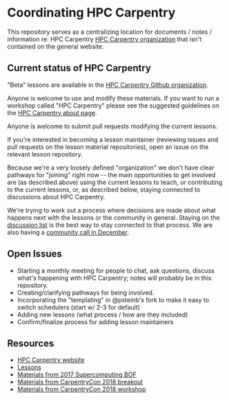 # Coordinating HPC Carpentry

This repository serves as a centralizing location for documents / notes / information re: HPC Carpentry 
[HPC Carpentry organization](https://github.com/hpc-carpentry) that isn't contained on the general website. 

## Current status of HPC Carpentry

"Beta" lessons are available in the [HPC Carpentry Github organization](https://github.com/hpc-carpentry).

Anyone is welcome to use and modify these materials.  If you want to run a workshop called "HPC Carpentry" 
please see the suggested guidelines on the [HPC Carpentry about page](https://hpc-carpentry.github.io/about). 

Anyone is welcome to submit pull requests modifying the current lessons.

If you're interested in becoming a lesson maintainer (reviewing issues and pull requests on the lesson material 
repositories), open an issue on the relevant lesson repository.  

Because we're a very loosely defined "organization" we don't have clear pathways for "joining" right now -- the main opportunities to get involved are (as described above) using the current lessons to teach, or contributing to the current lessons, or, as described below, 
staying connected to discussions about HPC Carpentry.  

We're trying to work out a process where decisions are made about what happens next with the lessons or the community in general.  Staying on the [discussion list](https://carpentries.topicbox.com/groups/discuss-hpc)
is the best way to stay connected to that process.  We are also having a [community call in December](https://github.com/hpc-carpentry/coordination/issues/1).

## Open Issues

* Starting a monthly meeting for people to chat, ask questions, discuss what's happening with HPC Carpentry; 
notes will probably be in this repository. 
* Creating/clarifying pathways for being involved.
* Incorporating the "templating" in @psteinb's fork to make it easy to switch schedulers (start w/ 2-3 for default)
* Adding new lessons (what process / how are they included)
* Confirm/finalize process for adding lesson maintainers

## Resources

* [HPC Carpentry website](https://hpc-carpentry.github.io/)
* [Lessons](https://github.com/hpc-carpentry)
* [Materials from 2017 Supercomputing BOF](https://hpc-uk.github.io/sc17-hpccarpentry-bof/)
* [Materials from CarpentryCon 2018 breakout](https://github.com/carpentries/carpentrycon/blob/master/Sessions/2018-05-31/05-Breakout-8-HPC-Carpentry/Abstract.md)
* [Materials from CarpentryCon 2018 workshop](https://github.com/carpentries/carpentrycon/blob/master/Sessions/2018-06-01/05-Workshop-5-HPC-Carpentry/Abstract.md)
